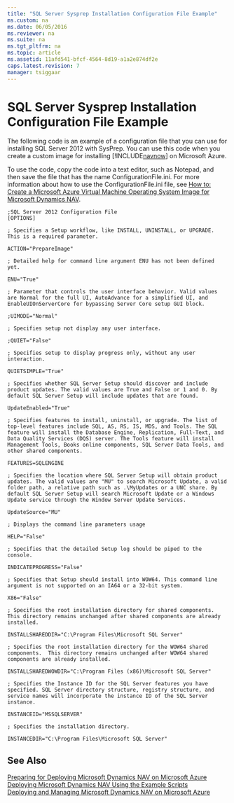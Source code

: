```yaml
---
title: "SQL Server Sysprep Installation Configuration File Example"
ms.custom: na
ms.date: 06/05/2016
ms.reviewer: na
ms.suite: na
ms.tgt_pltfrm: na
ms.topic: article
ms.assetid: 11afd541-bfcf-4564-8d19-a1a2e874df2e
caps.latest.revision: 7
manager: tsiggaar
---
```

# SQL Server Sysprep Installation Configuration File Example
The following code is an example of a configuration file that you can use for installing SQL Server 2012 with SysPrep. You can use this code when you create a custom image for installing [!INCLUDE[navnow](includes/navnow_md.md)] on Microsoft Azure.  
  
 To use the code, copy the code into a text editor, such as Notepad, and then save the file that has the name ConfigurationFile.ini. For more information about how to use the ConfigurationFile.ini file, see [How to: Create a Microsoft Azure Virtual Machine Operating System Image for Microsoft Dynamics NAV](../Topic/How%20to:%20Create%20a%20Microsoft%20Azure%20Virtual%20Machine%20Operating%20System%20Image%20for%20Microsoft%20Dynamics%20NAV.md).  
  
```  
;SQL Server 2012 Configuration File  
[OPTIONS]  
  
; Specifies a Setup workflow, like INSTALL, UNINSTALL, or UPGRADE. This is a required parameter.   
  
ACTION="PrepareImage"  
  
; Detailed help for command line argument ENU has not been defined yet.   
  
ENU="True"  
  
; Parameter that controls the user interface behavior. Valid values are Normal for the full UI, AutoAdvance for a simplified UI, and EnableUIOnServerCore for bypassing Server Core setup GUI block.   
  
;UIMODE="Normal"  
  
; Specifies setup not display any user interface.   
  
;QUIET="False"  
  
; Specifies setup to display progress only, without any user interaction.   
  
QUIETSIMPLE="True"  
  
; Specifies whether SQL Server Setup should discover and include product updates. The valid values are True and False or 1 and 0. By default SQL Server Setup will include updates that are found.   
  
UpdateEnabled="True"  
  
; Specifies features to install, uninstall, or upgrade. The list of top-level features include SQL, AS, RS, IS, MDS, and Tools. The SQL feature will install the Database Engine, Replication, Full-Text, and Data Quality Services (DQS) server. The Tools feature will install Management Tools, Books online components, SQL Server Data Tools, and other shared components.   
  
FEATURES=SQLENGINE  
  
; Specifies the location where SQL Server Setup will obtain product updates. The valid values are "MU" to search Microsoft Update, a valid folder path, a relative path such as .\MyUpdates or a UNC share. By default SQL Server Setup will search Microsoft Update or a Windows Update service through the Window Server Update Services.   
  
UpdateSource="MU"  
  
; Displays the command line parameters usage   
  
HELP="False"  
  
; Specifies that the detailed Setup log should be piped to the console.   
  
INDICATEPROGRESS="False"  
  
; Specifies that Setup should install into WOW64. This command line argument is not supported on an IA64 or a 32-bit system.   
  
X86="False"  
  
; Specifies the root installation directory for shared components.  This directory remains unchanged after shared components are already installed.   
  
INSTALLSHAREDDIR="C:\Program Files\Microsoft SQL Server"  
  
; Specifies the root installation directory for the WOW64 shared components.  This directory remains unchanged after WOW64 shared components are already installed.   
  
INSTALLSHAREDWOWDIR="C:\Program Files (x86)\Microsoft SQL Server"  
  
; Specifies the Instance ID for the SQL Server features you have specified. SQL Server directory structure, registry structure, and service names will incorporate the instance ID of the SQL Server instance.   
  
INSTANCEID="MSSQLSERVER"  
  
; Specifies the installation directory.   
  
INSTANCEDIR="C:\Program Files\Microsoft SQL Server"  
```  
  
## See Also  
 [Preparing for Deploying Microsoft Dynamics NAV on Microsoft Azure](Preparing-for-Deploying-Microsoft-Dynamics-NAV-on-Microsoft-Azure.md)   
 [Deploying Microsoft Dynamics NAV Using the Example Scripts](Deploying-Microsoft-Dynamics-NAV-Using-the-Example-Scripts.md)   
 [Deploying and Managing Microsoft Dynamics NAV on Microsoft Azure](Deploying-and-Managing-Microsoft-Dynamics-NAV-on-Microsoft-Azure.md)